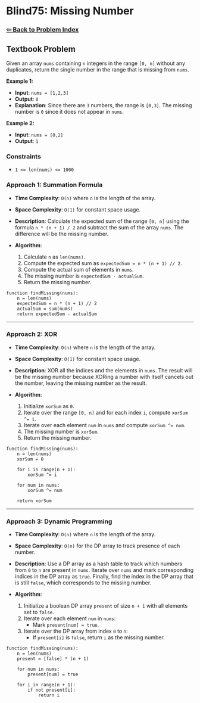 # Blind75: Missing Number

### [⇦ Back to Problem Index](../../index.md)

## Textbook Problem

Given an array `nums` containing `n` integers in the range `[0, n]` without any duplicates, return the single number in the range that is missing from `nums`.

**Example 1:**

-   **Input**: `nums = [1,2,3]`
-   **Output**: `0`
-   **Explanation**: Since there are `3` numbers, the range is `[0,3]`. The missing number is `0` since it does not appear in `nums`.

**Example 2:**

-   **Input**: `nums = [0,2]`
-   **Output**: `1`

### Constraints

-   `1 <= len(nums) <= 1000`

### Approach 1: Summation Formula

-   **Time Complexity**: `O(n)` where `n` is the length of the array.
-   **Space Complexity**: `O(1)` for constant space usage.
-   **Description**: Calculate the expected sum of the range `[0, n]` using the formula `n * (n + 1) / 2` and subtract the sum of the array `nums`. The difference will be the missing number.
-   **Algorithm**:

    1.  Calculate `n` as `len(nums)`.
    2.  Compute the expected sum as `expectedSum = n * (n + 1) // 2`.
    3.  Compute the actual sum of elements in `nums`.
    4.  The missing number is `expectedSum - actualSum`.
    5.  Return the missing number.

```pseudo
function findMissing(nums):
	n = len(nums)
	expectedSum = n * (n + 1) // 2
	actualSum = sum(nums)
	return expectedSum - actualSum
```

---

### Approach 2: XOR

-   **Time Complexity**: `O(n)` where `n` is the length of the array.
-   **Space Complexity**: `O(1)` for constant space usage.
-   **Description**: XOR all the indices and the elements in `nums`. The result will be the missing number because XORing a number with itself cancels out the number, leaving the missing number as the result.
-   **Algorithm**:

    1.  Initialize `xorSum` as `0`.
    2.  Iterate over the range `[0, n]` and for each index `i`, compute `xorSum ^= i`.
    3.  Iterate over each element `num` in `nums` and compute `xorSum ^= num`.
    4.  The missing number is `xorSum`.
    5.  Return the missing number.

```pseudo
function findMissing(nums):
	n = len(nums)
	xorSum = 0

	for i in range(n + 1):
		xorSum ^= i

	for num in nums:
		xorSum ^= num

	return xorSum
```

---

### Approach 3: Dynamic Programming

-   **Time Complexity**: `O(n)` where `n` is the length of the array.
-   **Space Complexity**: `O(n)` for the DP array to track presence of each number.
-   **Description**: Use a DP array as a hash table to track which numbers from `0` to `n` are present in `nums`. Iterate over `nums` and mark corresponding indices in the DP array as `true`. Finally, find the index in the DP array that is still `false`, which corresponds to the missing number.
-   **Algorithm**:

    1.  Initialize a boolean DP array `present` of size `n + 1` with all elements set to `false`.
    2.  Iterate over each element `num` in `nums`:
        -   Mark `present[num] = true`.
    3.  Iterate over the DP array from index `0` to `n`:
        -   If `present[i]` is `false`, return `i` as the missing number.

```pseudo
function findMissing(nums):
	n = len(nums)
	present = [false] * (n + 1)

	for num in nums:
		present[num] = true

	for i in range(n + 1):
		if not present[i]:
			return i
```
